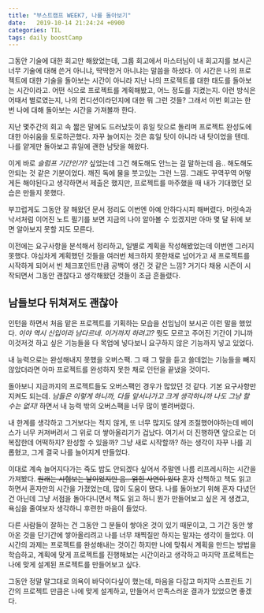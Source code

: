 ```yaml
---
title: "부스트캠프 WEEK7, 나를 돌아보기"
date:   2019-10-14 21:24:24 +0900
categories: TIL
tags: daily boostCamp
--- 
```


그동안 기술에 대한 회고만 해왔었는데, 그룹 회고에서 마스터님이 내 회고지를 보시곤 너무 기술에 대해 쓴거 아니냐, 딱딱한거 아니냐는 말씀을 하셨다. 이 시간은 나의 프로젝트에 대한 기술을 돌아보는 시간이 아니라 지난 나의 프로젝트를 대한 태도를 돌아보는 시간이라고. 어떤 식으로 프로젝트를 계획해봤고, 어느 정도를 지켰는지. 이런 방식은 어때서 별로였는지, 나의 컨디션이라던지에 대한 뭐 그런 것들? 그래서 이번 회고는 한번 나에 대해 돌아보는 시간을 가져볼까 한다.  
  
지난 몇주간의 회고 속 짧은 말에도 드러났듯이 휴일 탓으로 돌리며 프로젝트 완성도에 대한 아쉬움을 토로하곤했다. 자꾸 늘어지는 것은 휴일 탓이 아니라 내 탓이었을 텐데. 나를 얕게만 돌아보고 휴일에 괜한 남탓을 해왔다.  
  
이게 바로 _슬럼프 기간인가?_ 싶었는데 그건 해도해도 안느는 걸 말하는데 음.. 해도해도 안되는 것 같은 기분이었다. 깨진 독에 물을 붓고있는 그런 느낌. 그래도 꾸역꾸역 어떻게든 해야된다고 생각하면서 제출은 했지만, 프로젝트를 마주했을 때 내가 기대했던 모습은 만들지 못했다.  
  
부끄럽게도 그동안 잘 해왔던 문서 정리도 이번엔 아예 안하다시피 해버렸다. 머릿속과 낙서처럼 이어진 노트 필기를 보면 지금의 나야 알아볼 수 있겠지만 아마 몇 달 뒤에 보면 알아보지 못할 지도 모른다.  
  
이전에는 요구사항을 분석해서 정리하고, 일별로 계획을 작성해봤었는데 이번엔 그러지 못했다. 야심차게 계획했던 것들을 여러번 체크하지 못한채로 넘어가고 새 프로젝트를 시작하게 되어서 빈 체크포인트만큼 공백이 생긴 것 같은 느낌? 거기다 채용 시즌이 시작되면서 그동안 괜찮다고 생각해왔던 것들이 조금 흔들렸다.  
  
## 남들보다 뒤쳐져도 괜찮아
인턴을 하면서 처음 맡은 프로젝트를 기획하는 모습을 선임님이 보시곤 이런 말을 했었다. _이야 역시 신입이라 남다르네. 이거까지 하려고?_ 뭣도 모르고 주어진 기간이 기니까 이것저것 하고 싶은 기능들을 다 목업에 넣다보니 요구하지 않은 기능까지 넣고 있었다.  
  
내 능력으로는 완성해내지 못했을 오버스팩. 그 때 그 말을 듣고 쓸데없는 기능들을 빼지 않았더라면 아마 프로젝트를 완성하지 못한 채로 인턴을 끝냈을 것이다.  
  
돌아보니 지금까지의 프로젝트들도 오버스팩인 경우가 많았던 것 같다. 기본 요구사항만 지켜도 되는데. _남들은 이렇게 하니까, 다들 앞서나가고 크게 생각하니까 나도 그냥 할 수는 없지!_ 하면서 내 능력 밖의 오버스팩을 너무 많이 벌려버렸다.  
  
내 한계를 생각하고 그거보다는 적지 않게, 또 너무 많지도 않게 조절했어야하는데 베이스가 너무 커져버려서 그 위로 더 쌓아올리기가 겁났다. 여기서 더 진행하면 앞으로는 더 복잡한데 어떡하지? 완성할 수 있을까? 그냥 새로 시작할까? 하는 생각이 자꾸 나를 괴롭혔고, 그게 결국 나를 늘어지게 만들었다.  
  
이대로 계속 늘어지다가는 죽도 밥도 안되겠다 싶어서 주말엔 나름 리프레시하는 시간을 가져봤다. ~~원래는 시험보는 날이었지만 음.. 얽힌 사연이 있다~~ 혼자 산책하고 책도 읽고 하면서 혼자만의 시간을 가졌었는데, 많이 도움이 됐다. 나를 돌아보기 위해 혼자 다녔던 건 아닌데 그냥 서점을 돌아다니면서 책도 읽고 하니 뭔가 만들어보고 싶은 게 생겼고, 욕심을 줄여보자 생각하니 후련한 마음이 들었다.  
  
다른 사람들이 잘하는 건 그동안 그 분들이 쌓아온 것이 있기 때문이고, 그 기간 동안 쌓아온 것을 단기간에 쌓아올리려고 나를 너무 채찍질만 하지는 말자는 생각이 들었다. 이 시간의 과제는 프로젝트를 완성해내는 것이긴 하지만 나에 맞춰서 계획을 만드는 방법을 학습하고, 계획에 맞게 프로젝트를 진행해보는 시간이라고 생각하고 마지막 프로젝트는 나에 맞게 설계된 프로젝트를 만들어보고 싶다.  
  
그동안 정말 말그대로 의욕이 바닥이다싶이 했는데, 마음을 다잡고 마지막 스프린트 기간의 프로젝트 만큼은 나에 맞게 설계하고, 만들어서 만족스러운 결과가 있었으면 좋겠다.   